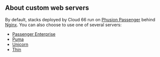 ## About custom web servers

By default, stacks deployed by Cloud 66 run on [Phusion Passenger](https://www.phusionpassenger.com/) behind [Nginx](http://wiki.nginx.org/Main). You can also choose to use one of several servers:

- [Passenger Enterprise](/web-server/passenger-enterprise)
- [Puma](/web-server/puma-rack-server)
- [Unicorn](/web-server/unicorn-rack-server)
- [Thin](/web-server/thin-rack-server)




